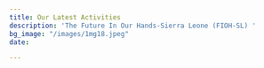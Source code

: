 ```yaml
---
title: Our Latest Activities
description: 'The Future In Our Hands-Sierra Leone (FIOH-SL) '
bg_image: "/images/1mg18.jpeg"
date: 

---
```

